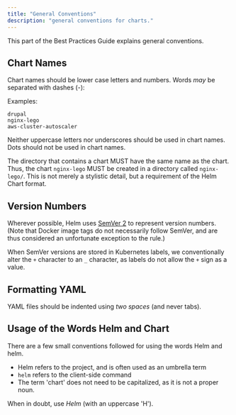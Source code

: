 ```yaml
---
title: "General Conventions"
description: "general conventions for charts."
---
```


This part of the Best Practices Guide explains general conventions.

## Chart Names

Chart names should be lower case letters and numbers. Words _may_ be separated
with dashes (-):

Examples:

```
drupal
nginx-lego
aws-cluster-autoscaler
```

Neither uppercase letters nor underscores should be used in chart names. Dots
should not be used in chart names.

The directory that contains a chart MUST have the same name as the chart. Thus,
the chart `nginx-lego` MUST be created in a directory called `nginx-lego/`. This
is not merely a stylistic detail, but a requirement of the Helm Chart format.

## Version Numbers

Wherever possible, Helm uses [SemVer 2](https://semver.org) to represent version
numbers. (Note that Docker image tags do not necessarily follow SemVer, and are
thus considered an unfortunate exception to the rule.)

When SemVer versions are stored in Kubernetes labels, we conventionally alter
the `+` character to an `_` character, as labels do not allow the `+` sign as a
value.

## Formatting YAML

YAML files should be indented using _two spaces_ (and never tabs).

## Usage of the Words Helm and Chart

There are a few small conventions followed for using the words Helm and helm.

- Helm refers to the project, and is often used as an umbrella term
- `helm` refers to the client-side command
- The term 'chart' does not need to be capitalized, as it is not a proper noun.

When in doubt, use _Helm_ (with an uppercase 'H').
